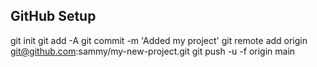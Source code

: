 ## GitHub Setup

git init
git add -A
git commit -m 'Added my project'
git remote add origin git@github.com:sammy/my-new-project.git
git push -u -f origin main

